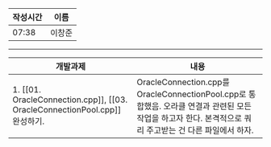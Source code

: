 
| 작성시간 | 이름 |
| -------- | ---- |
|     07:38     |   이창준   |
----
| 개발과제                                                                    | 내용 |
| --------------------------------------------------------------------------- | ---- |
| 1. [[01. OracleConnection.cpp]], [[03. OracleConnectionPool.cpp]] 완성하기. | OracleConnection.cpp를 OracleConnectionPool.cpp로 통합했음. 오라클 연결과 관련된 모든 작업을 하고자 한다. 본격적으로 쿼리 주고받는 건 다른 파일에서 하자.     |

